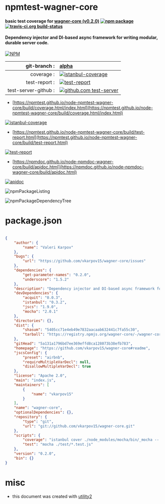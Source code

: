 # npmtest-wagner-core

#### basic test coverage for  [wagner-core (v0.2.0)](https://github.com/vkarpov15/wagner-core#readme)  [![npm package](https://img.shields.io/npm/v/npmtest-wagner-core.svg?style=flat-square)](https://www.npmjs.org/package/npmtest-wagner-core) [![travis-ci.org build-status](https://api.travis-ci.org/npmtest/node-npmtest-wagner-core.svg)](https://travis-ci.org/npmtest/node-npmtest-wagner-core)

#### Dependency injector and DI-based async framework for writing modular, durable server code.

[![NPM](https://nodei.co/npm/wagner-core.png?downloads=true&downloadRank=true&stars=true)](https://www.npmjs.com/package/wagner-core)

| git-branch : | [alpha](https://github.com/npmtest/node-npmtest-wagner-core/tree/alpha)|
|--:|:--|
| coverage : | [![istanbul-coverage](https://npmtest.github.io/node-npmtest-wagner-core/build/coverage.badge.svg)](https://npmtest.github.io/node-npmtest-wagner-core/build/coverage.html/index.html)|
| test-report : | [![test-report](https://npmtest.github.io/node-npmtest-wagner-core/build/test-report.badge.svg)](https://npmtest.github.io/node-npmtest-wagner-core/build/test-report.html)|
| test-server-github : | [![github.com test-server](https://npmtest.github.io/node-npmtest-wagner-core/GitHub-Mark-32px.png)](https://npmtest.github.io/node-npmtest-wagner-core/build/app/index.html) | | build-artifacts : | [![build-artifacts](https://npmtest.github.io/node-npmtest-wagner-core/glyphicons_144_folder_open.png)](https://github.com/npmtest/node-npmtest-wagner-core/tree/gh-pages/build)|

- [https://npmtest.github.io/node-npmtest-wagner-core/build/coverage.html/index.html](https://npmtest.github.io/node-npmtest-wagner-core/build/coverage.html/index.html)

[![istanbul-coverage](https://npmtest.github.io/node-npmtest-wagner-core/build/screenCapture.buildCi.browser.%252Ftmp%252Fbuild%252Fcoverage.lib.html.png)](https://npmtest.github.io/node-npmtest-wagner-core/build/coverage.html/index.html)

- [https://npmtest.github.io/node-npmtest-wagner-core/build/test-report.html](https://npmtest.github.io/node-npmtest-wagner-core/build/test-report.html)

[![test-report](https://npmtest.github.io/node-npmtest-wagner-core/build/screenCapture.buildCi.browser.%252Ftmp%252Fbuild%252Ftest-report.html.png)](https://npmtest.github.io/node-npmtest-wagner-core/build/test-report.html)

- [https://npmdoc.github.io/node-npmdoc-wagner-core/build/apidoc.html](https://npmdoc.github.io/node-npmdoc-wagner-core/build/apidoc.html)

[![apidoc](https://npmdoc.github.io/node-npmdoc-wagner-core/build/screenCapture.buildCi.browser.%252Ftmp%252Fbuild%252Fapidoc.html.png)](https://npmdoc.github.io/node-npmdoc-wagner-core/build/apidoc.html)

![npmPackageListing](https://npmtest.github.io/node-npmtest-wagner-core/build/screenCapture.npmPackageListing.svg)

![npmPackageDependencyTree](https://npmtest.github.io/node-npmtest-wagner-core/build/screenCapture.npmPackageDependencyTree.svg)



# package.json

```json

{
    "author": {
        "name": "Valeri Karpov"
    },
    "bugs": {
        "url": "https://github.com/vkarpov15/wagner-core/issues"
    },
    "dependencies": {
        "get-parameter-names": "0.2.0",
        "underscore": "1.5.2"
    },
    "description": "Dependency injector and DI-based async framework for writing modular, durable server code.",
    "devDependencies": {
        "acquit": "0.0.3",
        "istanbul": "0.3.2",
        "jscs": "1.9.0",
        "mocha": "2.0.1"
    },
    "directories": {},
    "dist": {
        "shasum": "5405cc71e4eb49e7832aacaab632441c7fa55c30",
        "tarball": "https://registry.npmjs.org/wagner-core/-/wagner-core-0.2.0.tgz"
    },
    "gitHead": "5a131a1796bd7ee369effd8ca128073b38efb783",
    "homepage": "https://github.com/vkarpov15/wagner-core#readme",
    "jscsConfig": {
        "preset": "airbnb",
        "requireMultipleVarDecl": null,
        "disallowMultipleVarDecl": true
    },
    "license": "Apache 2.0",
    "main": "index.js",
    "maintainers": [
        {
            "name": "vkarpov15"
        }
    ],
    "name": "wagner-core",
    "optionalDependencies": {},
    "repository": {
        "type": "git",
        "url": "git://github.com/vkarpov15/wagner-core.git"
    },
    "scripts": {
        "coverage": "istanbul cover ./node_modules/mocha/bin/_mocha -- -R spec ./test/*",
        "test": "mocha ./test/*.test.js"
    },
    "version": "0.2.0",
    "bin": {}
}
```



# misc
- this document was created with [utility2](https://github.com/kaizhu256/node-utility2)
